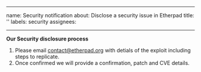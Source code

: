 * * *

name: Security notification
about: Disclose a security issue in Etherpad
title: ''
labels: security
assignees: 

* * *

**Our Security disclosure process**
1. Please email contact@etherpad.org with detials of the exploit including steps to replicate.
1. Once confirmed we will provide a confirmation, patch and CVE details.
